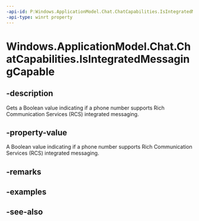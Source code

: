 ```yaml
---
-api-id: P:Windows.ApplicationModel.Chat.ChatCapabilities.IsIntegratedMessagingCapable
-api-type: winrt property
---
```


<!-- Property syntax
public bool IsIntegratedMessagingCapable { get; }
-->

# Windows.ApplicationModel.Chat.ChatCapabilities.IsIntegratedMessagingCapable

## -description
Gets a Boolean value indicating if a phone number supports Rich Communication Services (RCS) integrated messaging.

## -property-value
A Boolean value indicating if a phone number supports Rich Communication Services (RCS) integrated messaging.

## -remarks

## -examples

## -see-also
